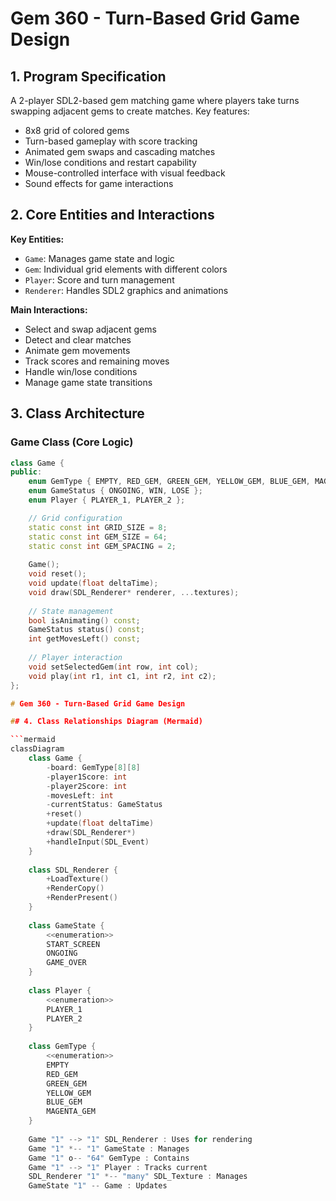 # Gem 360 - Turn-Based Grid Game Design

## 1. Program Specification
A 2-player SDL2-based gem matching game where players take turns swapping adjacent gems to create matches. Key features:
- 8x8 grid of colored gems
- Turn-based gameplay with score tracking
- Animated gem swaps and cascading matches
- Win/lose conditions and restart capability
- Mouse-controlled interface with visual feedback
- Sound effects for game interactions

## 2. Core Entities and Interactions

**Key Entities:**
- `Game`: Manages game state and logic
- `Gem`: Individual grid elements with different colors
- `Player`: Score and turn management
- `Renderer`: Handles SDL2 graphics and animations

**Main Interactions:**
- Select and swap adjacent gems
- Detect and clear matches
- Animate gem movements
- Track scores and remaining moves
- Handle win/lose conditions
- Manage game state transitions

## 3. Class Architecture

### Game Class (Core Logic)
```cpp
class Game {
public:
    enum GemType { EMPTY, RED_GEM, GREEN_GEM, YELLOW_GEM, BLUE_GEM, MAGENTA_GEM };
    enum GameStatus { ONGOING, WIN, LOSE };
    enum Player { PLAYER_1, PLAYER_2 };

    // Grid configuration
    static const int GRID_SIZE = 8;
    static const int GEM_SIZE = 64;
    static const int GEM_SPACING = 2;
    
    Game();
    void reset();
    void update(float deltaTime);
    void draw(SDL_Renderer* renderer, ...textures);
    
    // State management
    bool isAnimating() const;
    GameStatus status() const;
    int getMovesLeft() const;
    
    // Player interaction
    void setSelectedGem(int row, int col);
    void play(int r1, int c1, int r2, int c2);
};

# Gem 360 - Turn-Based Grid Game Design

## 4. Class Relationships Diagram (Mermaid)

```mermaid
classDiagram
    class Game {
        -board: GemType[8][8]
        -player1Score: int
        -player2Score: int
        -movesLeft: int
        -currentStatus: GameStatus
        +reset()
        +update(float deltaTime)
        +draw(SDL_Renderer*)
        +handleInput(SDL_Event)
    }
    
    class SDL_Renderer {
        +LoadTexture()
        +RenderCopy()
        +RenderPresent()
    }
    
    class GameState {
        <<enumeration>>
        START_SCREEN
        ONGOING
        GAME_OVER
    }
    
    class Player {
        <<enumeration>>
        PLAYER_1
        PLAYER_2
    }
    
    class GemType {
        <<enumeration>>
        EMPTY
        RED_GEM
        GREEN_GEM
        YELLOW_GEM
        BLUE_GEM
        MAGENTA_GEM
    }
    
    Game "1" --> "1" SDL_Renderer : Uses for rendering
    Game "1" *-- "1" GameState : Manages
    Game "1" o-- "64" GemType : Contains
    Game "1" --> "1" Player : Tracks current
    SDL_Renderer "1" *-- "many" SDL_Texture : Manages
    GameState "1" -- Game : Updates